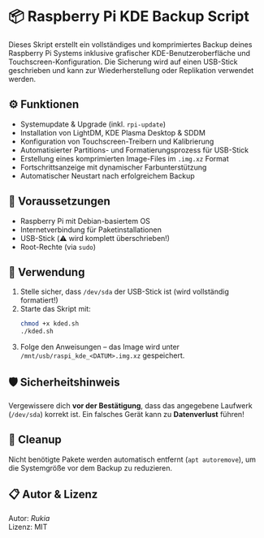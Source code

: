 # 📦 Raspberry Pi KDE Backup Script

Dieses Skript erstellt ein vollständiges und komprimiertes Backup deines Raspberry Pi Systems inklusive grafischer KDE-Benutzeroberfläche und Touchscreen-Konfiguration. Die Sicherung wird auf einen USB-Stick geschrieben und kann zur Wiederherstellung oder Replikation verwendet werden.

## ⚙️ Funktionen

- Systemupdate & Upgrade (inkl. `rpi-update`)
- Installation von LightDM, KDE Plasma Desktop & SDDM
- Konfiguration von Touchscreen-Treibern und Kalibrierung
- Automatisierter Partitions- und Formatierungsprozess für USB-Stick
- Erstellung eines komprimierten Image-Files im `.img.xz` Format
- Fortschrittsanzeige mit dynamischer Farbunterstützung
- Automatischer Neustart nach erfolgreichem Backup

## 📝 Voraussetzungen

- Raspberry Pi mit Debian-basiertem OS
- Internetverbindung für Paketinstallationen
- USB-Stick (⚠️ wird komplett überschrieben!)
- Root-Rechte (via `sudo`)

## 📂 Verwendung

1. Stelle sicher, dass `/dev/sda` der USB-Stick ist (wird vollständig formatiert!)
2. Starte das Skript mit:
   ```bash
   chmod +x kded.sh
   ./kded.sh
   ```
3. Folge den Anweisungen – das Image wird unter `/mnt/usb/raspi_kde_<DATUM>.img.xz` gespeichert.

## 🛡️ Sicherheitshinweis

Vergewissere dich **vor der Bestätigung**, dass das angegebene Laufwerk (`/dev/sda`) korrekt ist. Ein falsches Gerät kann zu **Datenverlust** führen!

## 🧼 Cleanup

Nicht benötigte Pakete werden automatisch entfernt (`apt autoremove`), um die Systemgröße vor dem Backup zu reduzieren.

## 📋 Autor & Lizenz

Autor: *Rukia*  
Lizenz: MIT
